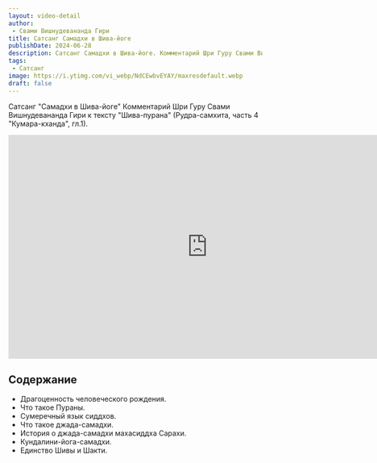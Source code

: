 ```yaml
---
layout: video-detail
author:
 - Свами Вишнудевананда Гири
title: Сатсанг Самадхи в Шива-йоге
publishDate: 2024-06-28
description: Сатсанг Самадхи в Шива-йоге. Комментарий Шри Гуру Свами Вишнудевананда Гири к тексту "Шива-пурана" (Рудра-самхита, часть 4 "Кумара-кханда", гл.1).
tags: 
 - Сатсанг
image: https://i.ytimg.com/vi_webp/NdCEwbvEYAY/maxresdefault.webp
draft: false
---
```


 Сатсанг "Самадхи в Шива-йоге"
Комментарий Шри Гуру Свами Вишнудевананда Гири к тексту "Шива-пурана" (Рудра-самхита, часть 4 "Кумара-кханда", гл.1).

<iframe width="790" height="444" src="https://www.youtube.com/embed/NdCEwbvEYAY" frameborder="0" allowfullscreen=""></iframe> 

## Содержание

- Драгоценность человеческого рождения.
- Что такое Пураны.
- Сумеречный язык сиддхов.
- Что такое джада-самадхи.
- История о джада-самадхи махасиддха Сарахи.
- Кундалини-йога-самадхи.
- Единство Шивы и Шакти.
